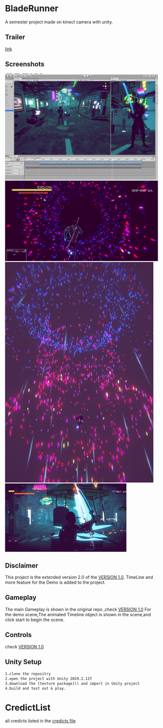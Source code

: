 # BladeRunner
A semester project made on kinect camera with unity.

## Trailer
[link](https://youtu.be/ZJsznK6jfDY)

## Screenshots
![](docs/slidesMaterials/DemoScene.png)
![hype](docs/slidesMaterials/Hyperscene.png)
![running](docs/slidesMaterials/running.png)
![gameplay](docs/slidesMaterials/Sample.gif) 
## Disclaimer

This project is the extended version 2.0 of the [VERSION 1.0](https://github.com/hakrrr/Blade-Runner). TimeLine and more feature for the Demo is added to the project.

## Gameplay

The main Gameplay is shown in the original repo ,check [VERSION 1.0](https://github.com/hakrrr/Blade-Runner)
For the demo scene,The animated Timeline object is shown in the scene,and click start to begin the scene.


## Controls

check [VERSION 1.0](https://github.com/hakrrr/Blade-Runner)

## Unity Setup

	1.clone the repositry
	2.open the project with Unity 2019.2.12f
	3.download the [texture package]() and import in Unity project
	4.build and test out & play.

# CredictList
all credicts listed in the [credicts file](credicts.txt)


